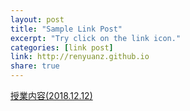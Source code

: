 ```yaml
---
layout: post
title: "Sample Link Post"
excerpt: "Try click on the link icon."
categories: [link post]
link: http://renyuanz.github.io
share: true
---
```



 [授業内容(2018.12.12)](https://github.com/hyeon3713/kadai/raw/master/%E6%8E%88%E6%A5%AD%E5%86%85%E5%AE%B9(2018.12.12).docx)
